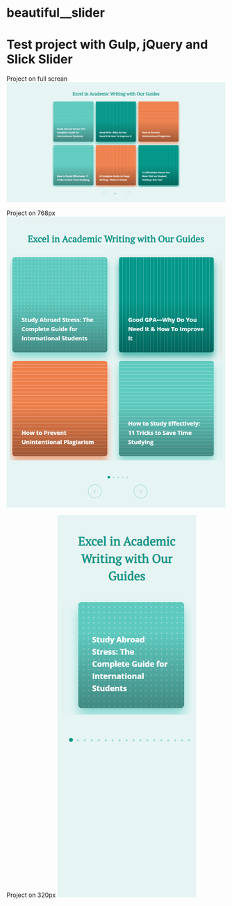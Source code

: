 # beautiful__slider
<h1>Test project with Gulp, jQuery and Slick Slider</h1>


Project on full screan
![Project on full screan](https://github.com/MaximProger//beautiful__slider/raw/master/./slider__fillscrean.png)

Project on 768px
![Project on 768px](https://github.com/MaximProger//beautiful__slider/raw/master/./slider__768.png)

Project on 320px
![Project on 320px](https://github.com/MaximProger//beautiful__slider/raw/master/./slider__320.png)
